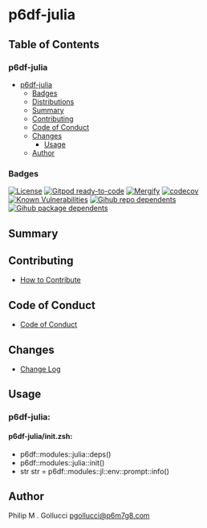 # p6df-julia

## Table of Contents


### p6df-julia
- [p6df-julia](#p6df-julia)
  - [Badges](#badges)
  - [Distributions](#distributions)
  - [Summary](#summary)
  - [Contributing](#contributing)
  - [Code of Conduct](#code-of-conduct)
  - [Changes](#changes)
    - [Usage](#usage)
  - [Author](#author)

### Badges

[![License](https://img.shields.io/badge/License-Apache%202.0-yellowgreen.svg)](https://opensource.org/licenses/Apache-2.0)
[![Gitpod ready-to-code](https://img.shields.io/badge/Gitpod-ready--to--code-blue?logo=gitpod)](https://gitpod.io/#https://github.com/p6m7g8/p6df-julia)
[![Mergify](https://img.shields.io/endpoint.svg?url=https://gh.mergify.io/badges/p6m7g8/p6df-julia/&style=flat)](https://mergify.io)
[![codecov](https://codecov.io/gh/p6m7g8/p6df-julia/branch/master/graph/badge.svg?token=14Yj1fZbew)](https://codecov.io/gh/p6m7g8/p6df-julia)
[![Known Vulnerabilities](https://snyk.io/test/github/p6m7g8/p6df-julia/badge.svg?targetFile=package.json)](https://snyk.io/test/github/p6m7g8/p6df-julia?targetFile=package.json)
[![Gihub repo dependents](https://badgen.net/github/dependents-repo/p6m7g8/p6df-julia)](https://github.com/p6m7g8/p6df-julia/network/dependents?dependent_type=REPOSITORY)
[![Gihub package dependents](https://badgen.net/github/dependents-pkg/p6m7g8/p6df-julia)](https://github.com/p6m7g8/p6df-julia/network/dependents?dependent_type=PACKAGE)

## Summary

## Contributing

- [How to Contribute](CONTRIBUTING.md)

## Code of Conduct

- [Code of Conduct](https://github.com/p6m7g8/.github/blob/master/CODE_OF_CONDUCT.md)

## Changes

- [Change Log](CHANGELOG.md)

## Usage

### p6df-julia:

#### p6df-julia/init.zsh:

- p6df::modules::julia::deps()
- p6df::modules::julia::init()
- str str = p6df::modules::jl::env::prompt::info()



## Author

Philip M . Gollucci <pgollucci@p6m7g8.com>
